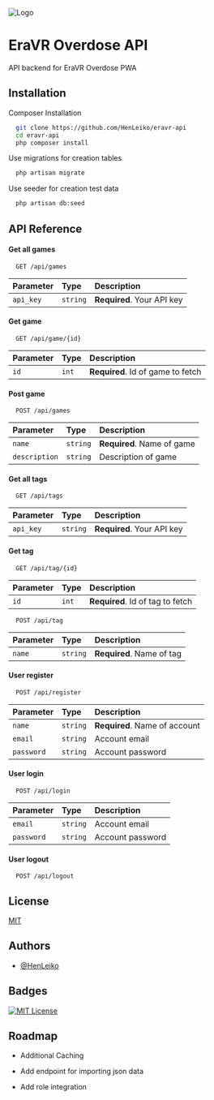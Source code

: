 
![Logo](https://avatars.mds.yandex.net/get-maps-adv-crm/3695124/2a0000018027d6b41794d71670333814a7ee/landing_logo_x3)


# EraVR Overdose API

API backend for EraVR Overdose PWA


## Installation

Composer Installation

```bash
  git clone https://github.com/HenLeiko/eravr-api
  cd eravr-api
  php composer install
```

Use migrations for creation tables

```bash
  php artisan migrate
```

Use seeder for creation test data

```bash
  php artisan db:seed
```

## API Reference

#### Get all games

```http
  GET /api/games
```

| Parameter | Type     | Description                |
|:----------|:---------|:---------------------------|
| `api_key` | `string` | **Required**. Your API key |

#### Get game

```http
  GET /api/game/{id}
```

| Parameter | Type  | Description                       |
|:----------|:------|:----------------------------------|
| `id`      | `int` | **Required**. Id of game to fetch |

#### Post game

```http
  POST /api/games
```

| Parameter     | Type     | Description                |
|:--------------|:---------|:---------------------------|
| `name`        | `string` | **Required**. Name of game |
| `description` | `string` | Description of game        |
 
#### Get all tags

```http
  GET /api/tags
```

| Parameter | Type     | Description                |
|:----------|:---------|:---------------------------|
| `api_key` | `string` | **Required**. Your API key |

#### Get tag

```http
  GET /api/tag/{id}
```

| Parameter | Type  | Description                      |
|:----------|:------|:---------------------------------|
| `id`      | `int` | **Required**. Id of tag to fetch |

```http
  POST /api/tag
```

| Parameter | Type     | Description               |
|:----------|:---------|:--------------------------|
| `name`    | `string` | **Required**. Name of tag |

#### User register

```http
  POST /api/register
```

| Parameter  | Type     | Description                   |
|:-----------|:---------|:------------------------------|
| `name`     | `string` | **Required**. Name of account |
| `email`    | `string` | Account email                 |
| `password` | `string` | Account password              |

#### User login

```http
  POST /api/login
```

| Parameter  | Type     | Description                   |
|:-----------|:---------|:------------------------------|
| `email`    | `string` | Account email                 |
| `password` | `string` | Account password              |

#### User logout

```http
  POST /api/logout
```

## License

[MIT](https://choosealicense.com/licenses/mit/)


## Authors

- [@HenLeiko](https://github.com/HenLeiko)


## Badges

[![MIT License](https://img.shields.io/badge/License-MIT-green.svg)](https://choosealicense.com/licenses/mit/)



## Roadmap

- Additional Caching

- Add endpoint for importing json data

- Add role integration
